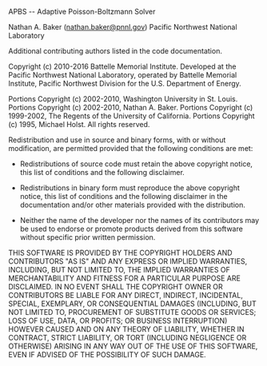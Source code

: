 APBS -- Adaptive Poisson-Boltzmann Solver

  Nathan A. Baker (nathan.baker@pnnl.gov)
  Pacific Northwest National Laboratory

  Additional contributing authors listed in the code documentation.

Copyright (c) 2010-2016 Battelle Memorial Institute. Developed at the Pacific
Northwest National Laboratory, operated by Battelle Memorial Institute, Pacific
Northwest Division for the U.S. Department of Energy.

Portions Copyright (c) 2002-2010, Washington University in St. Louis.
Portions Copyright (c) 2002-2010, Nathan A. Baker.
Portions Copyright (c) 1999-2002, The Regents of the University of California.
Portions Copyright (c) 1995, Michael Holst.
All rights reserved.

Redistribution and use in source and binary forms, with or without
modification, are permitted provided that the following conditions are met:

* Redistributions of source code must retain the above copyright notice, this
  list of conditions and the following disclaimer.

* Redistributions in binary form must reproduce the above copyright notice,
  this list of conditions and the following disclaimer in the documentation
  and/or other materials provided with the distribution.

* Neither the name of the developer nor the names of its contributors may be
  used to endorse or promote products derived from this software without
  specific prior written permission.

THIS SOFTWARE IS PROVIDED BY THE COPYRIGHT HOLDERS AND CONTRIBUTORS "AS IS" AND
ANY EXPRESS OR IMPLIED WARRANTIES, INCLUDING, BUT NOT LIMITED TO, THE IMPLIED
WARRANTIES OF MERCHANTABILITY AND FITNESS FOR A PARTICULAR PURPOSE ARE
DISCLAIMED. IN NO EVENT SHALL THE COPYRIGHT OWNER OR CONTRIBUTORS BE LIABLE FOR
ANY DIRECT, INDIRECT, INCIDENTAL, SPECIAL, EXEMPLARY, OR CONSEQUENTIAL DAMAGES
(INCLUDING, BUT NOT LIMITED TO, PROCUREMENT OF SUBSTITUTE GOODS OR SERVICES;
LOSS OF USE, DATA, OR PROFITS; OR BUSINESS INTERRUPTION) HOWEVER CAUSED AND
ON ANY THEORY OF LIABILITY, WHETHER IN CONTRACT, STRICT LIABILITY, OR TORT
(INCLUDING NEGLIGENCE OR OTHERWISE) ARISING IN ANY WAY OUT OF THE USE OF THIS
SOFTWARE, EVEN IF ADVISED OF THE POSSIBILITY OF SUCH DAMAGE.
